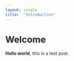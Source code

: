 ```yaml
---
layout: single
title:  "Introduction"
---
```


# Welcome

**Hello world**, this is a test post. 



